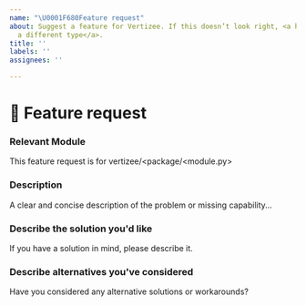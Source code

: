 ```yaml
---
name: "\U0001F680Feature request"
about: Suggest a feature for Vertizee. If this doesn’t look right, <a href="/cpeisert/vertizee/issues/new/choose">choose
  a different type</a>.
title: ''
labels: ''
assignees: ''

---
```


<!--🔅🔅🔅🔅🔅🔅🔅🔅🔅🔅🔅🔅🔅🔅🔅🔅🔅🔅🔅🔅🔅🔅🔅🔅🔅🔅🔅🔅🔅🔅🔅

Hi there! 😄 

To expedite issue processing please search open and closed issues before submitting a new one.
Existing issues often contain information about workarounds, resolution, or progress updates.

🔅🔅🔅🔅🔅🔅🔅🔅🔅🔅🔅🔅🔅🔅🔅🔅🔅🔅🔅🔅🔅🔅🔅🔅🔅🔅🔅🔅🔅🔅🔅🔅🔅-->

# 🚀 Feature request

### Relevant Module
<!-- Can you pin-point one or more vertizee/* modules the are relevant for this feature request? -->
<!-- ✍️edit: -->
This feature request is for vertizee/<package/<module.py>


### Description
<!-- ✍️-->
A clear and concise description of the problem or missing capability...


### Describe the solution you'd like
<!-- ✍️-->
If you have a solution in mind, please describe it.


### Describe alternatives you've considered
<!-- ✍️-->
Have you considered any alternative solutions or workarounds?
